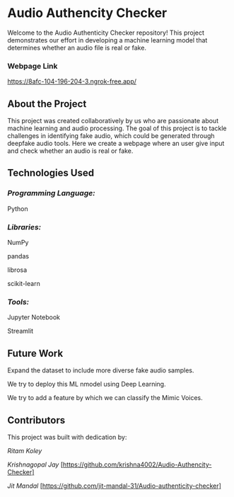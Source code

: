# Audio Authencity Checker
Welcome to the Audio Authenticity Checker repository! This project demonstrates our effort in developing a machine learning model that determines whether an audio file is real or fake.

### Webpage Link

https://8afc-104-196-204-3.ngrok-free.app/

## About the Project
This project was created collaboratively by us who are passionate about machine learning and audio processing. The goal of this project is to tackle challenges in identifying fake audio, which could be generated through deepfake audio tools. Here we create a webpage where an user give input and check whether an audio is real or fake.

## Technologies Used
### *Programming Language:*
Python

### *Libraries:*

NumPy

pandas

librosa

scikit-learn

### *Tools:*

Jupyter Notebook 

Streamlit

## Future Work

Expand the dataset to include more diverse fake audio samples.

We try to deploy this ML nmodel using Deep Learning.

We try to add a feature by which we can classify the Mimic Voices.

## Contributors

This project was built with dedication by:

*Ritam Koley*

*Krishnagopal Jay*  [https://github.com/krishna4002/Audio-Authencity-Checker]

*Jit Mandal*   [https://github.com/jit-mandal-31/Audio-authenticity-checker]
